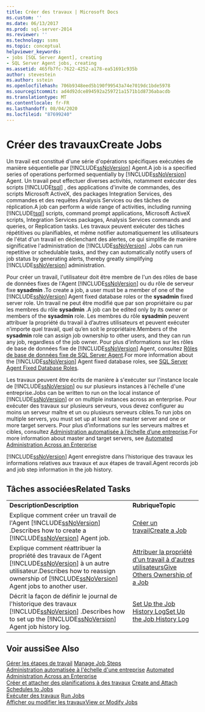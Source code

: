 ```yaml
---
title: Créer des travaux | Microsoft Docs
ms.custom: ''
ms.date: 06/13/2017
ms.prod: sql-server-2014
ms.reviewer: ''
ms.technology: ssms
ms.topic: conceptual
helpviewer_keywords:
- jobs [SQL Server Agent], creating
- SQL Server Agent jobs, creating
ms.assetid: 465fb7fc-7622-4252-a178-ea51691c935b
author: stevestein
ms.author: sstein
ms.openlocfilehash: 706b9348eed5b190f99543a74e7019dc1bde5978
ms.sourcegitcommit: ad4d92dce894592a259721a1571b1d8736abacdb
ms.translationtype: MT
ms.contentlocale: fr-FR
ms.lasthandoff: 08/04/2020
ms.locfileid: "87699240"
---
```

# <a name="create-jobs"></a><span data-ttu-id="39586-102">Créer des travaux</span><span class="sxs-lookup"><span data-stu-id="39586-102">Create Jobs</span></span>
  <span data-ttu-id="39586-103">Un travail est constitué d'une série d'opérations spécifiques exécutées de manière séquentielle par [!INCLUDE[ssNoVersion](../../includes/ssnoversion-md.md)] Agent.</span><span class="sxs-lookup"><span data-stu-id="39586-103">A job is a specified series of operations performed sequentially by [!INCLUDE[ssNoVersion](../../includes/ssnoversion-md.md)] Agent.</span></span> <span data-ttu-id="39586-104">Un travail peut effectuer diverses activités, notamment exécuter des scripts [!INCLUDE[tsql](../../includes/tsql-md.md)] , des applications d'invite de commandes, des scripts Microsoft ActiveX, des packages Integration Services, des commandes et des requêtes Analysis Services ou des tâches de réplication.</span><span class="sxs-lookup"><span data-stu-id="39586-104">A job can perform a wide range of activities, including running [!INCLUDE[tsql](../../includes/tsql-md.md)] scripts, command prompt applications, Microsoft ActiveX scripts, Integration Services packages, Analysis Services commands and queries, or Replication tasks.</span></span> <span data-ttu-id="39586-105">Les travaux peuvent exécuter des tâches répétitives ou planifiables, et même notifier automatiquement les utilisateurs de l'état d'un travail en déclenchant des alertes, ce qui simplifie de manière significative l'administration de [!INCLUDE[ssNoVersion](../../includes/ssnoversion-md.md)] .</span><span class="sxs-lookup"><span data-stu-id="39586-105">Jobs can run repetitive or schedulable tasks, and they can automatically notify users of job status by generating alerts, thereby greatly simplifying [!INCLUDE[ssNoVersion](../../includes/ssnoversion-md.md)] administration.</span></span>  
  
 <span data-ttu-id="39586-106">Pour créer un travail, l'utilisateur doit être membre de l'un des rôles de base de données fixes de l'Agent [!INCLUDE[ssNoVersion](../../includes/ssnoversion-md.md)] ou du rôle de serveur fixe **sysadmin** .</span><span class="sxs-lookup"><span data-stu-id="39586-106">To create a job, a user must be a member of one of the [!INCLUDE[ssNoVersion](../../includes/ssnoversion-md.md)] Agent fixed database roles or the **sysadmin** fixed server role.</span></span> <span data-ttu-id="39586-107">Un travail ne peut être modifié que par son propriétaire ou par les membres du rôle **sysadmin** .</span><span class="sxs-lookup"><span data-stu-id="39586-107">A job can be edited only by its owner or members of the **sysadmin** role.</span></span> <span data-ttu-id="39586-108">Les membres du rôle **sysadmin** peuvent attribuer la propriété du travail à d’autres utilisateurs et peuvent exécuter n’importe quel travail, quel qu’en soit le propriétaire.</span><span class="sxs-lookup"><span data-stu-id="39586-108">Members of the **sysadmin** role can assign job ownership to other users, and they can run any job, regardless of the job owner.</span></span> <span data-ttu-id="39586-109">Pour plus d’informations sur les rôles de base de données fixe de [!INCLUDE[ssNoVersion](../../includes/ssnoversion-md.md)] Agent, consultez [Rôles de base de données fixe de SQL Server Agent](sql-server-agent-fixed-database-roles.md).</span><span class="sxs-lookup"><span data-stu-id="39586-109">For more information about the [!INCLUDE[ssNoVersion](../../includes/ssnoversion-md.md)] Agent fixed database roles, see [SQL Server Agent Fixed Database Roles](sql-server-agent-fixed-database-roles.md).</span></span>  
  
 <span data-ttu-id="39586-110">Les travaux peuvent être écrits de manière à s'exécuter sur l'instance locale de [!INCLUDE[ssNoVersion](../../includes/ssnoversion-md.md)] ou sur plusieurs instances à l'échelle d'une entreprise.</span><span class="sxs-lookup"><span data-stu-id="39586-110">Jobs can be written to run on the local instance of [!INCLUDE[ssNoVersion](../../includes/ssnoversion-md.md)] or on multiple instances across an enterprise.</span></span> <span data-ttu-id="39586-111">Pour exécuter des travaux sur plusieurs serveurs, vous devez configurer au moins un serveur maître et un ou plusieurs serveurs cibles.</span><span class="sxs-lookup"><span data-stu-id="39586-111">To run jobs on multiple servers, you must set up at least one master server and one or more target servers.</span></span> <span data-ttu-id="39586-112">Pour plus d’informations sur les serveurs maîtres et cibles, consultez [Administration automatisée à l’échelle d’une entreprise](automated-administration-across-an-enterprise.md).</span><span class="sxs-lookup"><span data-stu-id="39586-112">For more information about master and target servers, see [Automated Administration Across an Enterprise](automated-administration-across-an-enterprise.md)</span></span>  
  
 [!INCLUDE[ssNoVersion](../../includes/ssnoversion-md.md)] <span data-ttu-id="39586-113">Agent enregistre dans l’historique des travaux les informations relatives aux travaux et aux étapes de travail.</span><span class="sxs-lookup"><span data-stu-id="39586-113">Agent records job and job step information in the job history.</span></span>  
  
## <a name="related-tasks"></a><span data-ttu-id="39586-114">Tâches associées</span><span class="sxs-lookup"><span data-stu-id="39586-114">Related Tasks</span></span>  
  
|||  
|-|-|  
|<span data-ttu-id="39586-115">**Description**</span><span class="sxs-lookup"><span data-stu-id="39586-115">**Description**</span></span>|<span data-ttu-id="39586-116">**Rubrique**</span><span class="sxs-lookup"><span data-stu-id="39586-116">**Topic**</span></span>|  
|<span data-ttu-id="39586-117">Explique comment créer un travail de l'Agent [!INCLUDE[ssNoVersion](../../includes/ssnoversion-md.md)] .</span><span class="sxs-lookup"><span data-stu-id="39586-117">Describes how to create a [!INCLUDE[ssNoVersion](../../includes/ssnoversion-md.md)] Agent job.</span></span>|[<span data-ttu-id="39586-118">Créer un travail</span><span class="sxs-lookup"><span data-stu-id="39586-118">Create a Job</span></span>](create-a-job.md)|  
|<span data-ttu-id="39586-119">Explique comment réattribuer la propriété des travaux de l'Agent [!INCLUDE[ssNoVersion](../../includes/ssnoversion-md.md)] à un autre utilisateur.</span><span class="sxs-lookup"><span data-stu-id="39586-119">Describes how to reassign ownership of [!INCLUDE[ssNoVersion](../../includes/ssnoversion-md.md)] Agent jobs to another user.</span></span>|[<span data-ttu-id="39586-120">Attribuer la propriété d'un travail à d'autres utilisateurs</span><span class="sxs-lookup"><span data-stu-id="39586-120">Give Others Ownership of a Job</span></span>](give-others-ownership-of-a-job.md)|  
|<span data-ttu-id="39586-121">Décrit la façon de définir le journal de l'historique des travaux [!INCLUDE[ssNoVersion](../../includes/ssnoversion-md.md)] .</span><span class="sxs-lookup"><span data-stu-id="39586-121">Describes how to set up the [!INCLUDE[ssNoVersion](../../includes/ssnoversion-md.md)] Agent job history log.</span></span>|[<span data-ttu-id="39586-122">Set Up the Job History Log</span><span class="sxs-lookup"><span data-stu-id="39586-122">Set Up the Job History Log</span></span>](set-up-the-job-history-log.md)|  
  
## <a name="see-also"></a><span data-ttu-id="39586-123">Voir aussi</span><span class="sxs-lookup"><span data-stu-id="39586-123">See Also</span></span>  
 <span data-ttu-id="39586-124">[Gérer les étapes de travail](manage-job-steps.md) </span><span class="sxs-lookup"><span data-stu-id="39586-124">[Manage Job Steps](manage-job-steps.md) </span></span>  
 <span data-ttu-id="39586-125">[Administration automatisée à l'échelle d'une entreprise](automated-administration-across-an-enterprise.md) </span><span class="sxs-lookup"><span data-stu-id="39586-125">[Automated Administration Across an Enterprise](automated-administration-across-an-enterprise.md) </span></span>  
 <span data-ttu-id="39586-126">[Créer et attacher des planifications à des travaux](create-and-attach-schedules-to-jobs.md) </span><span class="sxs-lookup"><span data-stu-id="39586-126">[Create and Attach Schedules to Jobs](create-and-attach-schedules-to-jobs.md) </span></span>  
 <span data-ttu-id="39586-127">[Exécuter des travaux](run-jobs.md) </span><span class="sxs-lookup"><span data-stu-id="39586-127">[Run Jobs](run-jobs.md) </span></span>  
 [<span data-ttu-id="39586-128">Afficher ou modifier les travaux</span><span class="sxs-lookup"><span data-stu-id="39586-128">View or Modify Jobs</span></span>](view-or-modify-jobs.md)  
  
  
